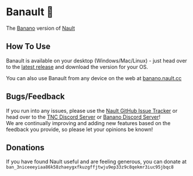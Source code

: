 # Banault 🍌
The [Banano](https://banano.cc) version of [Nault](https://nault.cc)

## How To Use
Banault is available on your desktop (Windows/Mac/Linux) - just head over to the [latest release](https://github.com/Nault/Banault/releases/latest) and download the version for your OS.

You can also use Banault from any device on the web at [banano.nault.cc](https://banano.nault.cc/)

## Bugs/Feedback
If you run into any issues, please use the [Nault GitHub Issue Tracker](https://github.com/Nault/Nault/issues) or head over to the [TNC Discord Server](http://discord.nanocenter.org/) or [Banano Discord Server](https://chat.banano.cc/)!  
We are continually improving and adding new features based on the feedback you provide, so please let your opinions be known!

## Donations
If you have found Nault useful and are feeling generous, you can donate at `ban_3niceeeyiaa86k58zhaeygxfkuzgffjtwju9ep33z9c8qekmr3iuc95jbqc8`
